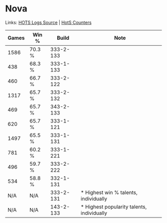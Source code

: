 # Nova

Links: [HOTS Logs Source](https://www.hotslogs.com/Sitewide/HeroDetails?Hero=Nova) | [HotS Counters](http://hotscounters.com/#/hero/Nova)

Games  | Win %  | Build     | Note
-----  | -----  | -----     | ----
1586   | 70.3 % | 333-2-133 | 
438    | 68.3 % | 333-1-133 | 
460    | 66.7 % | 333-2-122 | 
1317   | 65.7 % | 333-2-132 | 
469    | 65.7 % | 343-2-133 | 
620    | 65.7 % | 333-1-121 | 
1497   | 65.5 % | 333-1-131 | 
781    | 60.2 % | 333-1-221 | 
496    | 59.7 % | 333-2-222 | 
534    | 58.8 % | 332-1-131 | 
N/A    | N/A    | 333-2-131 | * Highest win % talents, individually
N/A    | N/A    | 143-2-133 | * Highest popularity talents, individually
